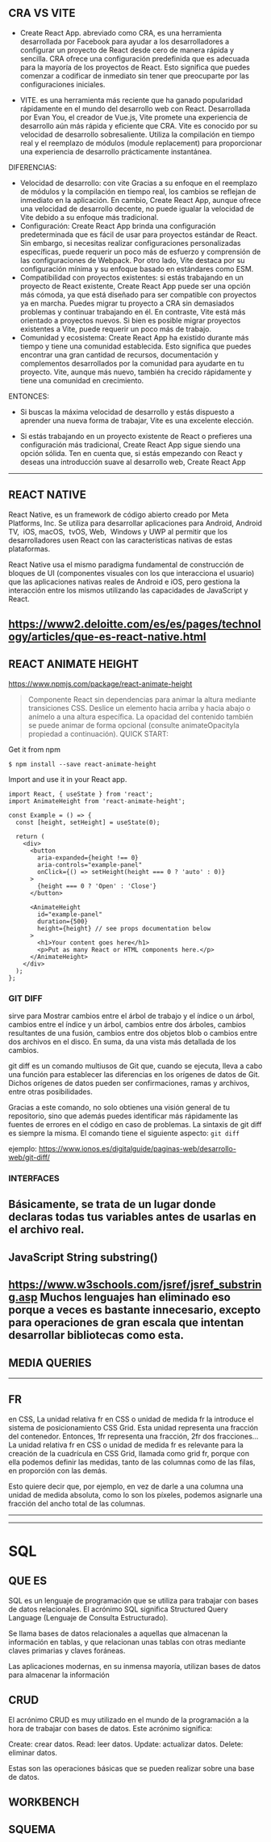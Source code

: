 ## CRA VS VITE

- Create React App. 
abreviado como CRA, es una herramienta desarrollada por Facebook para ayudar a los desarrolladores a configurar un proyecto de React 
desde cero de manera rápida y sencilla. CRA ofrece una configuración predefinida que es adecuada para la mayoría de los proyectos de React.
Esto significa que puedes comenzar a codificar de inmediato sin tener que preocuparte por las configuraciones iniciales.

- VITE. es una herramienta más reciente que ha ganado popularidad rápidamente en el mundo del desarrollo web con React. 
Desarrollada por Evan You, el creador de Vue.js, Vite promete una experiencia de desarrollo aún más rápida y eficiente que CRA.
Vite es conocido por su velocidad de desarrollo sobresaliente. Utiliza la compilación en tiempo real y el reemplazo de módulos (module replacement) 
para proporcionar una experiencia de desarrollo prácticamente instantánea.

DIFERENCIAS:
* Velocidad de desarrollo: con vite Gracias a su enfoque en el reemplazo de módulos y la compilación en tiempo real, los cambios se reflejan de inmediato en la aplicación. En cambio, Create React App, aunque ofrece una velocidad de desarrollo decente, no puede igualar la velocidad de Vite debido a su enfoque más tradicional.
* Configuración: Create React App brinda una configuración predeterminada que es fácil de usar para proyectos estándar de React. Sin embargo, si necesitas realizar configuraciones personalizadas específicas, puede requerir un poco más de esfuerzo y comprensión de las configuraciones de Webpack. Por otro lado, Vite destaca por su configuración mínima y su enfoque basado en estándares como ESM.
* Compatibilidad con proyectos existentes: si estás trabajando en un proyecto de React existente, Create React App puede ser una opción más cómoda, ya que está diseñado para ser compatible con proyectos ya en marcha. Puedes migrar tu proyecto a CRA sin demasiados problemas y continuar trabajando en él. En contraste, Vite está más orientado a proyectos nuevos. Si bien es posible migrar proyectos existentes a Vite, puede requerir un poco más de trabajo.
* Comunidad y ecosistema: Create React App ha existido durante más tiempo y tiene una comunidad establecida. Esto significa que puedes encontrar una gran cantidad de recursos, documentación y complementos desarrollados por la comunidad para ayudarte en tu proyecto. Vite, aunque más nuevo, también ha crecido rápidamente y tiene una comunidad en crecimiento.

ENTONCES: 
- Si buscas la máxima velocidad de desarrollo y estás dispuesto a aprender una nueva forma de trabajar, Vite es una excelente elección.

- Si estás trabajando en un proyecto existente de React o prefieres una configuración más tradicional, Create React App sigue siendo una opción sólida. Ten en cuenta que, si estás empezando con React y deseas una introducción suave al desarrollo web, Create React App

---
## REACT NATIVE
React Native, es un framework de código abierto creado por Meta Platforms, Inc.​ Se utiliza para desarrollar aplicaciones para Android, ​ Android TV, ​ iOS, macOS, ​ tvOS, Web, ​ Windows​ y UWP​ al permitir que los desarrolladores usen React con las características nativas de estas plataformas.

React Native usa el mismo paradigma fundamental de construcción de bloques de UI (componentes visuales con los que interacciona el usuario) que las aplicaciones nativas reales de Android e iOS, pero gestiona la interacción entre los mismos utilizando las capacidades de JavaScript y React.

https://www2.deloitte.com/es/es/pages/technology/articles/que-es-react-native.html
---
## REACT ANIMATE HEIGHT
https://www.npmjs.com/package/react-animate-height

> Componente React sin dependencias para animar la altura mediante transiciones CSS. Deslice un elemento hacia arriba y hacia abajo o anímelo a una altura específica. La opacidad del contenido también se puede animar de forma opcional (consulte animateOpacityla propiedad a continuación).
QUICK START:

Get it from npm

`$ npm install --save react-animate-height`

Import and use it in your React app.
```
import React, { useState } from 'react';
import AnimateHeight from 'react-animate-height';

const Example = () => {
  const [height, setHeight] = useState(0);

  return (
    <div>
      <button
        aria-expanded={height !== 0}
        aria-controls="example-panel"
        onClick={() => setHeight(height === 0 ? 'auto' : 0)}
      >
        {height === 0 ? 'Open' : 'Close'}
      </button>

      <AnimateHeight
        id="example-panel"
        duration={500}
        height={height} // see props documentation below
      >
        <h1>Your content goes here</h1>
        <p>Put as many React or HTML components here.</p>
      </AnimateHeight>
    </div>
  );
};
```
### GIT DIFF
sirve para Mostrar cambios entre el árbol de trabajo y el índice o un árbol, cambios entre el índice y un árbol, cambios entre dos árboles, cambios resultantes de una fusión, cambios entre dos objetos blob o cambios entre dos archivos en el disco.
En suma, da una vista más detallada de los cambios.

git diff es un comando multiusos de Git que, cuando se ejecuta, lleva a cabo una función para establecer las diferencias en los orígenes de datos de Git. Dichos orígenes de datos pueden ser confirmaciones, ramas y archivos, entre otras posibilidades. 

Gracias a este comando, no solo obtienes una visión general de tu repositorio, sino que además puedes identificar más rápidamente las fuentes de errores en el código en caso de problemas. La sintaxis de git diff es siempre la misma. El comando tiene el siguiente aspecto:
`git diff`

ejemplo:
https://www.ionos.es/digitalguide/paginas-web/desarrollo-web/git-diff/

### INTERFACES

Básicamente, se trata de un lugar donde declaras todas tus variables antes de usarlas en el archivo real.
---
## JavaScript String substring()

https://www.w3schools.com/jsref/jsref_substring.asp
Muchos lenguajes han eliminado eso porque a veces es bastante innecesario, excepto para operaciones de gran escala que intentan desarrollar bibliotecas como esta.
---
## MEDIA QUERIES

---
## FR

en CSS, La unidad relativa fr en CSS o unidad de medida fr la introduce el sistema de posicionamiento CSS Grid. Esta unidad representa una fracción del contenedor. Entonces, 1fr representa una fracción, 2fr dos fracciones… La unidad relativa fr en CSS o unidad de medida fr es relevante para la creación de la cuadrícula en CSS Grid, llamada como grid fr, porque con ella podemos definir las medidas, tanto de las columnas como de las filas, en proporción con las demás.

Esto quiere decir que, por ejemplo, en vez de darle a una columna una unidad de medida absoluta, como lo son los píxeles, podemos asignarle una fracción del ancho total de las columnas.

---
---
# SQL
## QUE ES
SQL es un lenguaje de programación que se utiliza para trabajar con bases de datos relacionales. El acrónimo SQL significa Structured Query Language (Lenguaje de Consulta Estructurado).

Se llama bases de datos relacionales a aquellas que almacenan la información en tablas, y que relacionan unas tablas con otras mediante claves primarias y claves foráneas.

Las aplicaciones modernas, en su inmensa mayoría, utilizan bases de datos para almacenar la información

## CRUD

El acrónimo CRUD es muy utilizado en el mundo de la programación a la hora de trabajar con bases de datos. Este acrónimo significa:

Create: crear datos.
Read: leer datos.
Update: actualizar datos.
Delete: eliminar datos.

Estas son las operaciones básicas que se pueden realizar sobre una base de datos. 
## WORKBENCH

## SQUEMA
